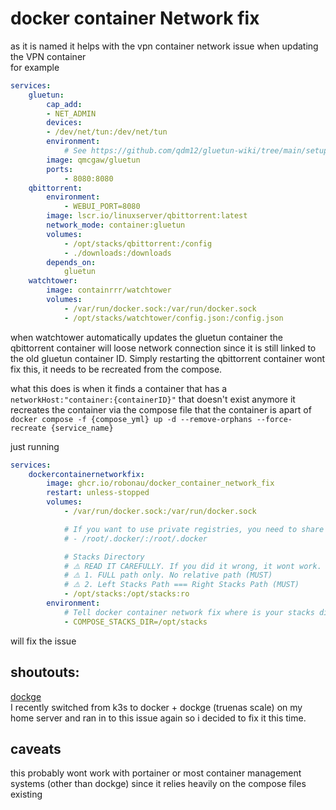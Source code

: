 # docker container Network fix

as it is named it helps with the vpn container network issue when updating the VPN container  
for example 
```yml
services:
    gluetun:
        cap_add:
        - NET_ADMIN
        devices:
        - /dev/net/tun:/dev/net/tun
        environment:
            # See https://github.com/qdm12/gluetun-wiki/tree/main/setup#setup
        image: qmcgaw/gluetun
        ports:
            - 8080:8080
    qbittorrent:
        environment:
            - WEBUI_PORT=8080
        image: lscr.io/linuxserver/qbittorrent:latest
        network_mode: container:gluetun
        volumes:
            - /opt/stacks/qbittorrent:/config
            - ./downloads:/downloads
        depends_on:
            gluetun
    watchtower:
        image: containrrr/watchtower
        volumes:
            - /var/run/docker.sock:/var/run/docker.sock
            - /opt/stacks/watchtower/config.json:/config.json
```

when watchtower automatically updates the gluetun container the qbittorrent container will loose network connection since it is still linked to the old gluetun container ID. Simply restarting the qbittorrent container wont fix this, it needs to be recreated from the compose.

what this does is when it finds a container that has a `networkHost:"container:{containerID}"` that doesn't exist anymore it recreates the container via the compose file that the container is apart of
`docker compose -f {compose_yml} up -d --remove-orphans --force-recreate {service_name}`

just running 
```yml
services:
    dockercontainernetworkfix:
        image: ghcr.io/robonau/docker_container_network_fix
        restart: unless-stopped
        volumes:
            - /var/run/docker.sock:/var/run/docker.sock

            # If you want to use private registries, you need to share the auth file with 
            # - /root/.docker/:/root/.docker

            # Stacks Directory
            # ⚠️ READ IT CAREFULLY. If you did it wrong, it wont work.
            # ⚠️ 1. FULL path only. No relative path (MUST)
            # ⚠️ 2. Left Stacks Path === Right Stacks Path (MUST)
            - /opt/stacks:/opt/stacks:ro
        environment:
            # Tell docker container network fix where is your stacks directory
            - COMPOSE_STACKS_DIR=/opt/stacks
```
will fix the issue

## shoutouts:
[dockge](https://github.com/louislam/dockge)  
I recently switched from k3s to docker + dockge (truenas scale) on my home server and ran in to this issue again so i decided to fix it this time.

## caveats
this probably wont work with portainer or most container management systems (other than dockge) since it relies heavily on the compose files existing